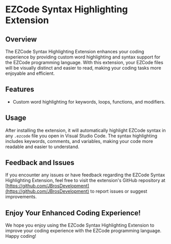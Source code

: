 # EZCode Syntax Highlighting Extension

## Overview

The EZCode Syntax Highlighting Extension enhances your coding experience by providing custom word highlighting and syntax support for the EZCode programming language. With this extension, your EZCode files will be visually distinct and easier to read, making your coding tasks more enjoyable and efficient.

## Features

- Custom word highlighting for keywords, loops, functions, and modifiers.

## Usage

After installing the extension, it will automatically highlight EZCode syntax in any `.ezcode` file you open in Visual Studio Code. The syntax highlighting includes keywords, comments, and variables, making your code more readable and easier to understand.

## Feedback and Issues

If you encounter any issues or have feedback regarding the EZCode Syntax Highlighting Extension, feel free to visit the extension's GitHub repository at [https://github.com/JBrosDevelopment](https://github.com/JBrosDevelopment) to report issues or suggest improvements.

## Enjoy Your Enhanced Coding Experience!

We hope you enjoy using the EZCode Syntax Highlighting Extension to improve your coding experience with the EZCode programming language. Happy coding!
